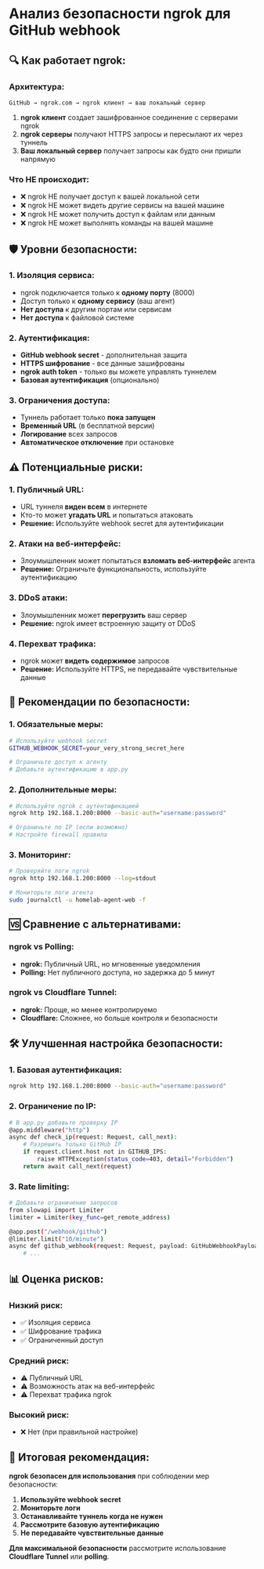 # Анализ безопасности ngrok для GitHub webhook

## 🔍 **Как работает ngrok:**

### **Архитектура:**
```
GitHub → ngrok.com → ngrok клиент → ваш локальный сервер
```

1. **ngrok клиент** создает зашифрованное соединение с серверами ngrok
2. **ngrok серверы** получают HTTPS запросы и пересылают их через туннель
3. **Ваш локальный сервер** получает запросы как будто они пришли напрямую

### **Что НЕ происходит:**
- ❌ ngrok НЕ получает доступ к вашей локальной сети
- ❌ ngrok НЕ может видеть другие сервисы на вашей машине
- ❌ ngrok НЕ может получить доступ к файлам или данным
- ❌ ngrok НЕ может выполнять команды на вашей машине

## 🛡️ **Уровни безопасности:**

### **1. Изоляция сервиса:**
- ngrok подключается только к **одному порту** (8000)
- Доступ только к **одному сервису** (ваш агент)
- **Нет доступа** к другим портам или сервисам
- **Нет доступа** к файловой системе

### **2. Аутентификация:**
- **GitHub webhook secret** - дополнительная защита
- **HTTPS шифрование** - все данные зашифрованы
- **ngrok auth token** - только вы можете управлять туннелем
- **Базовая аутентификация** (опционально)

### **3. Ограничения доступа:**
- Туннель работает только **пока запущен**
- **Временный URL** (в бесплатной версии)
- **Логирование** всех запросов
- **Автоматическое отключение** при остановке

## ⚠️ **Потенциальные риски:**

### **1. Публичный URL:**
- URL туннеля **виден всем** в интернете
- Кто-то может **угадать URL** и попытаться атаковать
- **Решение:** Используйте webhook secret для аутентификации

### **2. Атаки на веб-интерфейс:**
- Злоумышленник может попытаться **взломать веб-интерфейс** агента
- **Решение:** Ограничьте функциональность, используйте аутентификацию

### **3. DDoS атаки:**
- Злоумышленник может **перегрузить** ваш сервер
- **Решение:** ngrok имеет встроенную защиту от DDoS

### **4. Перехват трафика:**
- ngrok может **видеть содержимое** запросов
- **Решение:** Используйте HTTPS, не передавайте чувствительные данные

## 🔐 **Рекомендации по безопасности:**

### **1. Обязательные меры:**
```bash
# Используйте webhook secret
GITHUB_WEBHOOK_SECRET=your_very_strong_secret_here

# Ограничьте доступ к агенту
# Добавьте аутентификацию в app.py
```

### **2. Дополнительные меры:**
```bash
# Используйте ngrok с аутентификацией
ngrok http 192.168.1.200:8000 --basic-auth="username:password"

# Ограничьте по IP (если возможно)
# Настройте firewall правила
```

### **3. Мониторинг:**
```bash
# Проверяйте логи ngrok
ngrok http 192.168.1.200:8000 --log=stdout

# Мониторьте логи агента
sudo journalctl -u homelab-agent-web -f
```

## 🆚 **Сравнение с альтернативами:**

### **ngrok vs Polling:**
- **ngrok:** Публичный URL, но мгновенные уведомления
- **Polling:** Нет публичного доступа, но задержка до 5 минут

### **ngrok vs Cloudflare Tunnel:**
- **ngrok:** Проще, но менее контролируемо
- **Cloudflare:** Сложнее, но больше контроля и безопасности

## 🛠️ **Улучшенная настройка безопасности:**

### **1. Базовая аутентификация:**
```bash
ngrok http 192.168.1.200:8000 --basic-auth="username:password"
```

### **2. Ограничение по IP:**
```bash
# В app.py добавьте проверку IP
@app.middleware("http")
async def check_ip(request: Request, call_next):
    # Разрешить только GitHub IP
    if request.client.host not in GITHUB_IPS:
        raise HTTPException(status_code=403, detail="Forbidden")
    return await call_next(request)
```

### **3. Rate limiting:**
```bash
# Добавьте ограничение запросов
from slowapi import Limiter
limiter = Limiter(key_func=get_remote_address)

@app.post("/webhook/github")
@limiter.limit("10/minute")
async def github_webhook(request: Request, payload: GitHubWebhookPayload):
    # ...
```

## 📊 **Оценка рисков:**

### **Низкий риск:**
- ✅ Изоляция сервиса
- ✅ Шифрование трафика
- ✅ Ограниченный доступ

### **Средний риск:**
- ⚠️ Публичный URL
- ⚠️ Возможность атак на веб-интерфейс
- ⚠️ Перехват трафика ngrok

### **Высокий риск:**
- ❌ Нет (при правильной настройке)

## 🎯 **Итоговая рекомендация:**

**ngrok безопасен для использования** при соблюдении мер безопасности:

1. **Используйте webhook secret**
2. **Мониторьте логи**
3. **Останавливайте туннель когда не нужен**
4. **Рассмотрите базовую аутентификацию**
5. **Не передавайте чувствительные данные**

**Для максимальной безопасности** рассмотрите использование **Cloudflare Tunnel** или **polling**.
